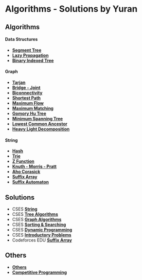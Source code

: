 # Algorithms - Solutions by Yuran

## Algorithms

#### Data Structures

-   [**Segment Tree**](Algorithms/Data%20Structures/SegmentTree.cpp)
-   [**Lazy Propagation**](Algorithms/Data%20Structures/LazyPropagation.cpp)
-   [**Binary Indexed Tree**](Algorithms/Data%20Structures/Binary-Indexed-Tree.cpp)

#### Graph

-   [**Tarjan**](Algorithms/Graph/Tarjan.cpp)
-   [**Bridge - Joint**](Algorithms/Graph/Bridge%20-%20Joint.cpp)
-   [**Biconnectivity**](Algorithms/Graph/Biconnectivity.cpp)
-   [**Shortest Path**](Algorithms/Graph/Shortest_Path)
-   [**Maximum Flow**](Algorithms/Graph/Flow)
-   [**Maximum Matching**](Algorithms/Graph/Maximum%20Matching)
-   [**Gomory Hu Tree**](https://github.com/yuran1811/Competitive-Programming/blob/main/C%2B%2B/OJ/VNOI/Practice/MCQUERY.cpp)
-   [**Minimum Spanning Tree**](Algorithms/Graph/Kruskal.cpp)
-   [**Lowest Common Ancestor**](Algorithms/Graph/Tree/LCA.cpp)
-   [**Heavy Light Decomposition**](Algorithms/Graph/Tree/HLD_SegTree.cpp)

#### String

-   [**Hash**](Algorithms/String/Hash.cpp)
-   [**Trie**](Algorithms/String/Trie.cpp)
-   [**Z Function**](Algorithms/String/Z_Function.cpp)
-   [**Knuth - Morris - Pratt**](<Algorithms/String/KMP(Knuth-Morris-Pratt).cpp>)
-   [**Aho Corasick**](Algorithms/String/Aho%20Corasick.cpp)
-   [**Suffix Array**](Algorithms/String/Suffix%20Array.cpp)
-   [**Suffix Automaton**](Algorithms/String/Suffix%20Automaton.cpp)

## Solutions

-   CSES [**String**](Solutions/CSES/String)
-   CSES [**Tree Algorithms**](Solutions/CSES/Tree%20Algorithms)
-   CSES [**Graph Algorithms**](Solutions/CSES/Graph%20Algorithms)
-   CSES [**Sorting & Searching**](Solutions/CSES/Sorting%26Searching)
-   CSES [**Dynamic Programming**](Solutions/CSES/Dynamic%20Programming)
-   CSES [**Introductory Problems**](Solutions/CSES/Introductory%20Problems)
-   Codeforces EDU [**Suffix Array**](Solutions/Codeforces_Edu/Suffix%20Array)

## Others

-   [**Others**](Others)
-   [**Competitive Programming**](https://github.com/yuran1811/Competitive-Programming)
